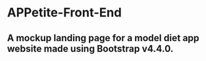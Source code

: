 # APPetite-Front-End

A mockup landing page for a model diet app website made using Bootstrap v4.4.0.
---
